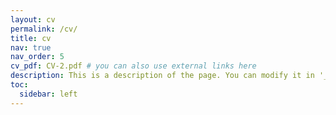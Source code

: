 ```yaml
---
layout: cv
permalink: /cv/
title: cv
nav: true
nav_order: 5
cv_pdf: CV-2.pdf # you can also use external links here
description: This is a description of the page. You can modify it in '_pages/cv.md'. You can also change or remove the top pdf download button.
toc:
  sidebar: left
---
```

